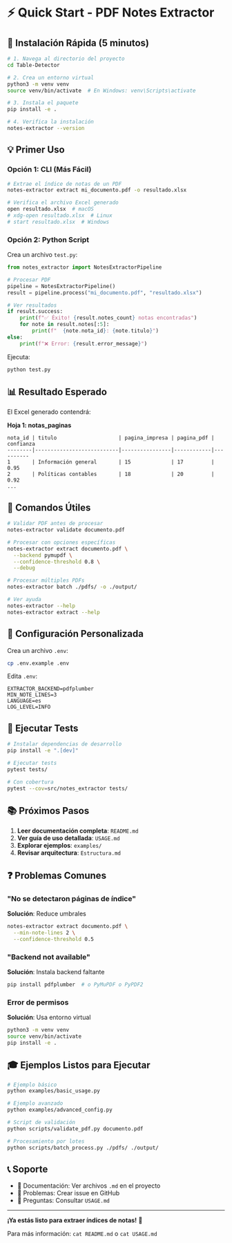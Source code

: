 # ⚡ Quick Start - PDF Notes Extractor

## 🚀 Instalación Rápida (5 minutos)

```bash
# 1. Navega al directorio del proyecto
cd Table-Detector

# 2. Crea un entorno virtual
python3 -m venv venv
source venv/bin/activate  # En Windows: venv\Scripts\activate

# 3. Instala el paquete
pip install -e .

# 4. Verifica la instalación
notes-extractor --version
```

## 💡 Primer Uso

### Opción 1: CLI (Más Fácil)

```bash
# Extrae el índice de notas de un PDF
notes-extractor extract mi_documento.pdf -o resultado.xlsx

# Verifica el archivo Excel generado
open resultado.xlsx  # macOS
# xdg-open resultado.xlsx  # Linux
# start resultado.xlsx  # Windows
```

### Opción 2: Python Script

Crea un archivo `test.py`:

```python
from notes_extractor import NotesExtractorPipeline

# Procesar PDF
pipeline = NotesExtractorPipeline()
result = pipeline.process("mi_documento.pdf", "resultado.xlsx")

# Ver resultados
if result.success:
    print(f"✅ Éxito! {result.notes_count} notas encontradas")
    for note in result.notes[:5]:
        print(f"  {note.nota_id}: {note.titulo}")
else:
    print(f"❌ Error: {result.error_message}")
```

Ejecuta:
```bash
python test.py
```

## 📊 Resultado Esperado

El Excel generado contendrá:

**Hoja 1: notas_paginas**
```
nota_id | titulo                    | pagina_impresa | pagina_pdf | confianza
--------|---------------------------|----------------|------------|----------
1       | Información general       | 15             | 17         | 0.95
2       | Políticas contables       | 18             | 20         | 0.92
...
```

## 🎯 Comandos Útiles

```bash
# Validar PDF antes de procesar
notes-extractor validate documento.pdf

# Procesar con opciones específicas
notes-extractor extract documento.pdf \
  --backend pymupdf \
  --confidence-threshold 0.8 \
  --debug

# Procesar múltiples PDFs
notes-extractor batch ./pdfs/ -o ./output/

# Ver ayuda
notes-extractor --help
notes-extractor extract --help
```

## 🔧 Configuración Personalizada

Crea un archivo `.env`:

```bash
cp .env.example .env
```

Edita `.env`:
```
EXTRACTOR_BACKEND=pdfplumber
MIN_NOTE_LINES=3
LANGUAGE=es
LOG_LEVEL=INFO
```

## 🧪 Ejecutar Tests

```bash
# Instalar dependencias de desarrollo
pip install -e ".[dev]"

# Ejecutar tests
pytest tests/

# Con cobertura
pytest --cov=src/notes_extractor tests/
```

## 📚 Próximos Pasos

1. **Leer documentación completa**: `README.md`
2. **Ver guía de uso detallada**: `USAGE.md`
3. **Explorar ejemplos**: `examples/`
4. **Revisar arquitectura**: `Estructura.md`

## ❓ Problemas Comunes

### "No se detectaron páginas de índice"

**Solución**: Reduce umbrales
```bash
notes-extractor extract documento.pdf \
  --min-note-lines 2 \
  --confidence-threshold 0.5
```

### "Backend not available"

**Solución**: Instala backend faltante
```bash
pip install pdfplumber  # o PyMuPDF o PyPDF2
```

### Error de permisos

**Solución**: Usa entorno virtual
```bash
python3 -m venv venv
source venv/bin/activate
pip install -e .
```

## 🎓 Ejemplos Listos para Ejecutar

```bash
# Ejemplo básico
python examples/basic_usage.py

# Ejemplo avanzado
python examples/advanced_config.py

# Script de validación
python scripts/validate_pdf.py documento.pdf

# Procesamiento por lotes
python scripts/batch_process.py ./pdfs/ ./output/
```

## 📞 Soporte

- 📖 Documentación: Ver archivos `.md` en el proyecto
- 🐛 Problemas: Crear issue en GitHub
- 💬 Preguntas: Consultar `USAGE.md`

---

**¡Ya estás listo para extraer índices de notas!** 🎉

Para más información: `cat README.md` o `cat USAGE.md`
